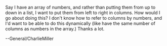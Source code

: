 Say I have an array of numbers, and rather than putting them from up to down in a list, I want to put them from left to right in columns.  How would I go about doing this?  I don't know how to refer to columns by numbers, and I'd want to be able to do this dynamically (like have the same number of columns as numbers in the array.)  Thanks a lot.

--General/CharlieMiller